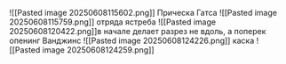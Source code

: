 ![[Pasted image 20250608115602.png]]
Прическа Гатса 
![[Pasted image 20250608115759.png]]
отряда ястреба 
![[Pasted image 20250608120422.png]]в начале делает разрез не вдоль, а поперек  опенинг 
Ванджинс
![[Pasted image 20250608124226.png]]
каска 
![[Pasted image 20250608124259.png]]
